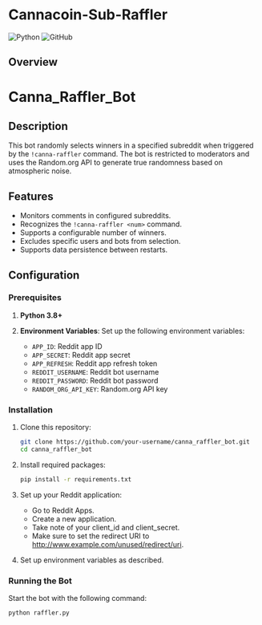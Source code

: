 # Cannacoin-Sub-Raffler

![Python](https://img.shields.io/badge/Python-3.8%2B-blue) ![GitHub](https://img.shields.io/badge/License-MIT-brightgreen)

## Overview

# Canna_Raffler_Bot

## Description

This bot randomly selects winners in a specified subreddit when triggered by the `!canna-raffler` command. The bot is restricted to moderators and uses the Random.org API to generate true randomness based on atmospheric noise.

## Features

- Monitors comments in configured subreddits.
- Recognizes the `!canna-raffler <num>` command.
- Supports a configurable number of winners.
- Excludes specific users and bots from selection.
- Supports data persistence between restarts.

## Configuration

### Prerequisites

1. **Python 3.8+**
2. **Environment Variables**: Set up the following environment variables:

   - `APP_ID`: Reddit app ID
   - `APP_SECRET`: Reddit app secret
   - `APP_REFRESH`: Reddit app refresh token
   - `REDDIT_USERNAME`: Reddit bot username
   - `REDDIT_PASSWORD`: Reddit bot password
   - `RANDOM_ORG_API_KEY`: Random.org API key

### Installation

1. Clone this repository:
   ```bash
   git clone https://github.com/your-username/canna_raffler_bot.git
   cd canna_raffler_bot
2. Install required packages:
   ```bash
   pip install -r requirements.txt
3. Set up your Reddit application:

   -  Go to Reddit Apps.
   - Create a new application.
   - Take note of your client_id and client_secret.
   - Make sure to set the redirect URI to http://www.example.com/unused/redirect/uri.   

5. Set up environment variables as described.


### Running the Bot

Start the bot with the following command:
```bash
python raffler.py
